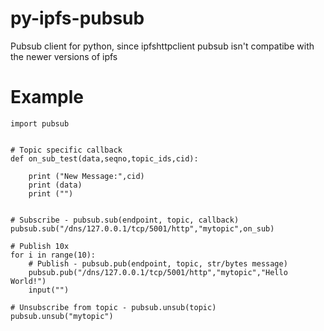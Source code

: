 # py-ipfs-pubsub
Pubsub client for python, since ipfshttpclient pubsub isn't compatibe with the newer versions of ipfs


# Example

	import pubsub


	# Topic specific callback
	def on_sub_test(data,seqno,topic_ids,cid):

		print ("New Message:",cid)
		print (data)
		print ("")


	# Subscribe - pubsub.sub(endpoint, topic, callback)
	pubsub.sub("/dns/127.0.0.1/tcp/5001/http","mytopic",on_sub)

	# Publish 10x
	for i in range(10):
		# Publish - pubsub.pub(endpoint, topic, str/bytes message)
		pubsub.pub("/dns/127.0.0.1/tcp/5001/http","mytopic","Hello World!")
		input("")

	# Unsubscribe from topic - pubsub.unsub(topic)
	pubsub.unsub("mytopic")
